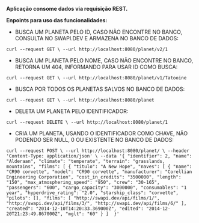 **Aplicação consome dados via requisição REST.**

**Enpoints para uso das funcionalidades:**

* BUSCA UM PLANETA PELO ID, CASO NÃO ENCONTRE NO BANCO, CONSULTA NO SWAPI.DEV E ARMAZENA NO BANCO DE DADOS:

`curl --request GET \
  --url http://localhost:8080/planet/v2/1`
  
* BUSCA UM PLANETA PELO NOME, CASO NÃO ENCONTRE NO BANCO, RETORNA UM 404, INFORMANDO PARA USAR ID COMO BUSCA:

`curl --request GET \
  --url http://localhost:8080/planet/v1/Tatooine`
  
  
* BUSCA POR TODOS OS PLANETAS SALVOS NO BANCO DE DADOS:

`curl --request GET \
  --url http://localhost:8080/planet`


* DELETA UM PLANETA PELO IDENTIFICADOR:

`curl --request DELETE \
  --url http://localhost:8080/planet/1`


* CRIA UM PLANETA, USANDO O IDENTIFICADOR COMO CHAVE, NÃO PODENDO SER NULL, 0 OU EXISTENTE NO BANCO DE DADOS:

`curl --request POST \
  --url http://localhost:8080/planet/ \
  --header 'Content-Type: application/json' \
  --data '{
	  "identifier": 2,
    "name": "Alderaan",
    "climate": "temperate",
    "terrain": "grasslands, mountains",
    "films": [
      {
        "titulo": "A New Hope",
        "naves": [
          {
            "name": "CR90 corvette",
            "model": "CR90 corvette",
            "manufacturer": "Corellian Engineering Corporation",
            "cost_in_credits": "3500000",
            "length": "150",
            "max_atmosphering_speed": "950",
            "crew": "30-165",
            "passengers": "600",
            "cargo_capacity": "3000000",
            "consumables": "1 year",
            "hyperdrive_rating": "2.0",
            "starship_class": "corvette",
            "pilots": [],
            "films": [
              "http://swapi.dev/api/films/1/",
              "http://swapi.dev/api/films/3/",
              "http://swapi.dev/api/films/6/"
            ],
            "created": "2014-12-10T14:20:33.369000Z",
            "edited": "2014-12-20T21:23:49.867000Z",
            "mglt": "60"
          }
        ] 
     }'`
